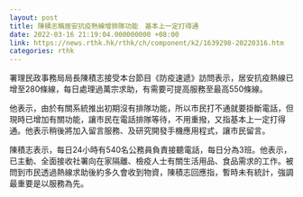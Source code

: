 ```yaml
---
layout: post
title: 陳積志稱居安抗疫熱線增排隊功能　基本上一定打得通
date: 2022-03-16 21:19:04.000000000 +08:00
link: https://news.rthk.hk/rthk/ch/component/k2/1639298-20220316.htm
categories: rthk
---
```


署理民政事務局局長陳積志接受本台節目《防疫速遞》訪問表示，居安抗疫熱線已增至280條線，每日處理過萬宗求助，有需要可提高服務至最高550條線。

他表示，由於有關系統推出初期沒有排隊功能，所以市民打不通就要掛斷電話，但現時已增加有關功能，讓市民在電話排隊等待，不用重撥，又指基本上一定打得通。他表示稍後將加入留言服務、及研究開發手機應用程式，讓市民留言。

陳積志表示，每日24小時有540名公務員負責接聽電話，每日分為3班。他表示，已主動、全面接收社署向在家隔離、檢疫人士有關生活用品、食品需求的工作。被問到市民透過熱線求助後約多久會收到物資，陳積志回應指，暫時未有統計，強調最重要是以服務為先。
